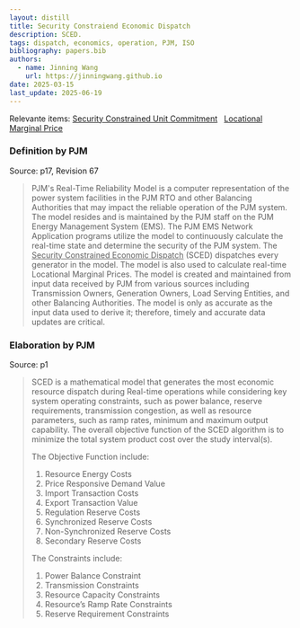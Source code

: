 ```yaml
---
layout: distill
title: Security Constraiend Economic Dispatch
description: SCED.
tags: dispatch, economics, operation, PJM, ISO
bibliography: papers.bib
authors:
  - name: Jinning Wang
    url: https://jinningwang.github.io
date: 2025-03-15
last_update: 2025-06-19
---
```


Relevante items: [Security Constrained Unit Commitment](/wiki/security-constrained-unit-commitment) &nbsp; [Locational Marginal Price](/wiki/locational-marginal-price)

### Definition by PJM

Source: <d-cite key="pjm2024m3"></d-cite> p17, Revision 67

> PJM's Real-Time Reliability Model is a computer representation of the power system facilities in the PJM RTO and other Balancing Authorities that may impact the reliable operation of the PJM system.
> The model resides and is maintained by the PJM staff on the PJM Energy Management System (EMS).
> The PJM EMS Network Application programs utilize the model to continuously calculate the real-time state and determine the security of the PJM system.
> The <u>Security Constrained Economic Dispatch</u> (SCED) dispatches every generator in the model.
> The model is also used to calculate real-time Locational Marginal Prices.
> The model is created and maintained from input data received by PJM from various sources including Transmission Owners, Generation Owners, Load Serving Entities, and other Balancing Authorities.
> The model is only as accurate as the input data used to derive it; therefore, timely and accurate data updates are critical.

### Elaboration by PJM

Source: <d-cite key="pjm2022cooptimization"></d-cite> p1

> SCED is a mathematical model that generates the most economic resource dispatch during Real-time operations while considering key system operating constraints, such as power balance, reserve requirements, transmission congestion, as well as resource parameters, such as ramp rates, minimum and maximum output capability. The overall objective function of the SCED algorithm is to minimize the total system product cost over the study interval(s).
>
> The Objective Function include:
>
> 1. Resource Energy Costs
> 2. Price Responsive Demand Value
> 3. Import Transaction Costs
> 4. Export Transaction Value
> 5. Regulation Reserve Costs
> 6. Synchronized Reserve Costs
> 7. Non-Synchronized Reserve Costs
> 8. Secondary Reserve Costs
>
> The Constraints include:
>
> 1. Power Balance Constraint
> 2. Transmission Constraints
> 3. Resource Capacity Constraints
> 4. Resource’s Ramp Rate Constraints
> 5. Reserve Requirement Constraints
